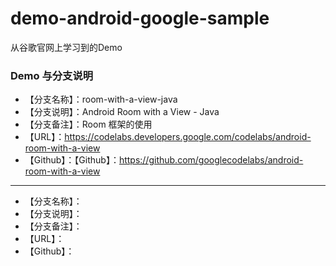 # demo-android-google-sample

从谷歌官网上学习到的Demo

### Demo 与分支说明

- 【分支名称】：room-with-a-view-java
- 【分支说明】：Android Room with a View - Java
- 【分支备注】：Room 框架的使用
- 【URL】：https://codelabs.developers.google.com/codelabs/android-room-with-a-view
- 【Github】：【Github】：https://github.com/googlecodelabs/android-room-with-a-view

---

- 【分支名称】：
- 【分支说明】：
- 【分支备注】：
- 【URL】：
- 【Github】：
